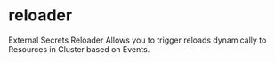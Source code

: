 # reloader
External Secrets Reloader Allows you to trigger reloads dynamically to Resources in Cluster based on Events.
